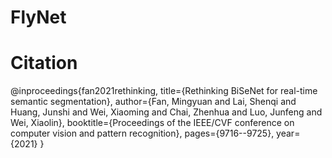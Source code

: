 # FlyNet
# Citation
@inproceedings{fan2021rethinking,
  title={Rethinking BiSeNet for real-time semantic segmentation},
  author={Fan, Mingyuan and Lai, Shenqi and Huang, Junshi and Wei, Xiaoming and Chai, Zhenhua and Luo, Junfeng and Wei, Xiaolin},
  booktitle={Proceedings of the IEEE/CVF conference on computer vision and pattern recognition},
  pages={9716--9725},
  year={2021}
}
